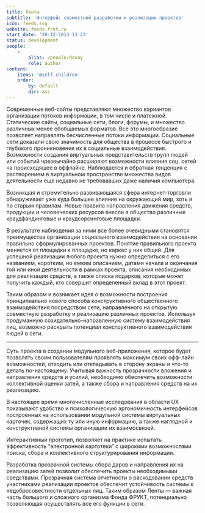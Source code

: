 ```yaml
---
title: Ленты
subtitle: 'Интерфейс совместной разработки и реализации проектов'
icon: feeds.svg
website: feeds.frkt.ru
start_date: '20-12-2013 13:23'
status: development
people:
    -
        alias: /people/davay
        role: author
content:
    items: '@self.children'
    order:
        by: default
        dir: asc
---
```


Современные веб-сайты представляют множество вариантов организации потоков информации, в том числе и платежной. Статические сайты, социальные сети, блоги, форумы, и множество различных менее обобщаемых форматов. Все это многообразие позволяет направлять бесчисленные потоки информации. Социальные сети доказали свою значимость для общества в процессе быстрого и глубокого проникновения их в социальные взаимодействия. Возможности создания виртуальных представительств групп людей или событий чрезвычайно расширяют возможности влияния соц. сетей на происходящее в оффлайне. Наблюдается и обратная тенденция с растворением в виртуальном пространстве множества видов деятельности еще недавно не требовавших даже наличия компьютера.

Возникшая и стремительно развивающаяся сфера интернет-торговли обнаруживает уже куда большее влияние на окружающий мир, хоть и по старым правилам. Новые правила направления движения средств, продукции и человеческих ресурсов внесли в общество различные краудфандинговые и краудсорсинговые площадки.

В результате наблюдения за ними все более очевидными становятся преимущества организации социального взаимодействия на основании правильно сформулированных проектов. Понятие правильного проекта меняется от площадки к площадке, но каркас у них общий. Для успешной реализации любого проекта нужно определиться с его названием, коротким, но емким описанием, датами начала и окончания той или иной деятельности в рамках проекта, описания необходимых для реализации средств, а также списка подарков, которые может получить каждый, кто совершит определенный вклад в этот проект.

Таким образом и возникает идея о возможности построения принципиально нового способа конструктивного общественного взаимодействия посредством сети, направленного на открытую совместную разработку и реализацию различных проектов. Используя продуманную созидательно-направленную систему взаимодействия лиц, возможно раскрыть потенциал конструктивного взаимодействия людей в сети.

---

Суть проекта в создании модульного веб-приложения, которое будет позволять своим пользователям проявлять максимум своих офф-лайн возможностей, отходить или откладывать в сторону экраны и что-то делать по-настоящему. Учитывая важность прозрачности вложения и направления средств и усилий, необходимо обеспечить возможности коллективной оценки затей, а также сбора и направления средств на их реализацию.

В настоящее время многочисленные исследования в области UX показывают удобство и психологическую эргономичность интерфейсов построенных на использовании модульной системы виртуальных карточек, содержащих ту или иную информацию, а также наглядной и конструктивной системы организации их взаимосвязей.

Интерактивный прототип, позволяет на практике испытать эффективность “электронной картотеки” с широкими возможностями поиска, сбора и коллективного структурирования информации.

Разработка прозрачной системы сбора даров и направления их на реализацию затей позволит обеспечить проекты необходимыми средствами. Прозрачная система отчетности о расходовании средств участниками реализации проектов обеспечит устойчивость системы к недобросовестности отдельных лиц. Таким образом Ленты — важная часть большого и сложного организма Фонда ФРУКТ, потенциально позволяющая осуществлять все его функции в сети.
